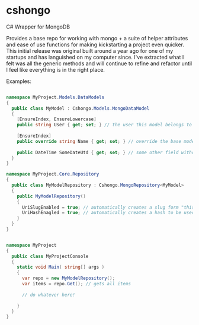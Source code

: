 cshongo
=======

C# Wrapper for MongoDB

Provides a base repo for working with mongo + a suite of helper attributes and ease of use functions for making kickstarting a project even quicker. This initial release was original built around a year ago for one of my startups and has languished on my computer since. I've extracted what I felt was all the generic methods and will continue to refine and refactor until I feel like everything is in the right place.

Examples:

```csharp

namespace MyProject.Models.DataModels
{
  public class MyModel : Cshongo.Models.MongoDataModel
  {
    [EnsureIndex, EnsureLowercase]
    public string User { get; set; } // the user this model belongs to
    
    [EnsureIndex]
    public override string Name { get; set; } // override the base model name field to provide the Index attribute
    
    public DateTime SomeDateUtd { get; set; } // some other field without any attributes
  }
}

namespace MyProject.Core.Repository
{
  public class MyModelRepository : Cshongo.MongoRepository<MyModel>
  {
    public MyModelRepository()
    {
      UriSlugEnabled = true; // automatically creates a slug form "this-is-the-item-name"
      UriHashEnagled = true; // automatically creates a hash to be used like "http://mysi.te/asdFGh
    }
  }
}


namespace MyProject
{
  public class MyProjectConsole
  {
    static void Main( string[] args )
    {
      var repo = new MyModelRepository();
      var items = repo.Get(); // gets all items
      
      // do whatever here!
      
    }
  }
}

```